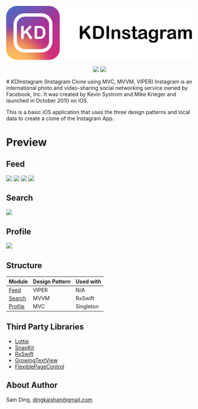 ![](/Github&#32;Assets/Cover.png)

<p align="center">
 <img src="https://img.shields.io/badge/Swift-5.x-orange.svg"></img>
 <img src="https://img.shields.io/badge/iOS-13%2B-brightgreen"></img>
</p>
# KDInstagram (Instagram Clone using MVC, MVVM, VIPER)
Instagram is an international photo and video-sharing social networking service owned by Facebook, Inc. It was created by Kevin Systrom and Mike Krieger and launched in October 2010 on iOS. <br>

This is a basic iOS application that uses the three design patterns and local data to create a clone of the Instagram App.
# Preview

## Feed
![](https://media.giphy.com/media/j6pvgqTejOcUq4NRqM/giphy.gif)
![](https://media.giphy.com/media/QZJ49a584hbRMDVSEB/giphy.gif)
![](https://media.giphy.com/media/PicuUSM8BBr0nUNrUB/giphy.gif)
![](https://media.giphy.com/media/dCFfL94UOaz0zDqj1E/giphy.gif)
## Search
![](https://media.giphy.com/media/YQMMwhO1tI53j7PfBr/giphy.gif)

## Profile
![](https://media.giphy.com/media/lqA9LJmheIY0o14vXU/giphy.gif)



## Structure
Module | Design Pattern | Used with
---- | -------------- | ------------
<a href="https://github.com/dks333/KDInstagram/tree/master/KDInstagram/KDInstagram/Feed%20(VIPER)">Feed</a> | &#32; &#32; VIPER | &#32; &#32; N/A
<a href="https://github.com/dks333/KDInstagram/tree/master/KDInstagram/KDInstagram/Search%20(MVVM)">Search</a> | &#32; &#32; MVVM | RxSwift
<a href="https://github.com/dks333/KDInstagram/tree/master/KDInstagram/KDInstagram/Profile%20(MVC)">Profile</a> | &#32; &#32; MVC | Singleton
## Third Party Libraries

- <a href="http://airbnb.io/lottie/#/README">Lottie</a>
- <a href="https://github.com/SnapKit/SnapKit">SnapKit</a>
- <a href="https://github.com/ReactiveX/RxSwift">RxSwift</a>
- <a href="https://github.com/KennethTsang/GrowingTextView">GrowingTextView</a>
- <a href="https://github.com/shima11/FlexiblePageControl">FlexiblePageControl</a>



## About Author
Sam Ding, [dingkaishan@gmail.com](mailto:dingkaishan@gmail.com)
